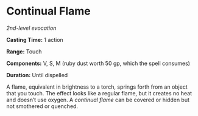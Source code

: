 <title>Continual Flame</title>

# Continual Flame

_2nd-level evocation_

**Casting Time:** 1 action

**Range:** Touch

**Components:** V, S, M (ruby dust worth 50
gp, which the spell consumes)

**Duration:** Until dispelled

A flame, equivalent in brightness to a torch,
springs forth from an object that you touch.
The effect looks like a regular flame, but it
creates no heat and doesn’t use oxygen. A
_continual flame_ can be covered or hidden
but not smothered or quenched.

